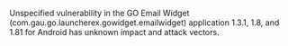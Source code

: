 Unspecified vulnerability in the GO Email Widget (com.gau.go.launcherex.gowidget.emailwidget) application 1.3.1, 1.8, and 1.81 for Android has unknown impact and attack vectors.
